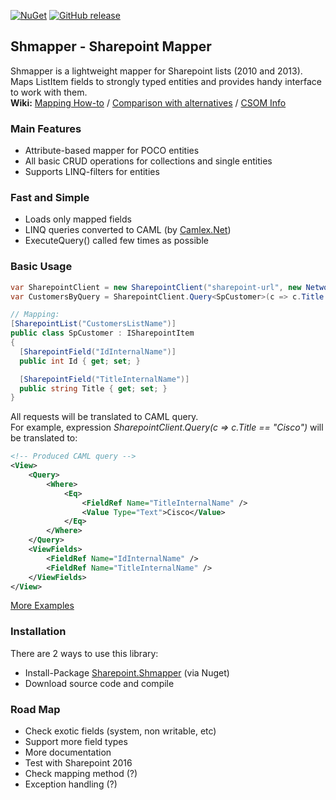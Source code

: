 [![NuGet](https://img.shields.io/nuget/v/Nuget.Core.svg)](https://www.nuget.org/packages/Sharepoint.Shmapper) [![GitHub release](https://img.shields.io/github/release/qubyte/rubidium.svg)](https://github.com/fixer-m/SharepointMapper)

## Shmapper - Sharepoint Mapper
Shmapper is a lightweight mapper for Sharepoint lists (2010 and 2013).  
Maps ListItem fields to strongly typed entities and provides handy interface to work with them.  
**Wiki:** [Mapping How-to](https://github.com/fixer-m/SharepointMapper/wiki/Mapping-Guide) / [Comparison with alternatives](https://github.com/fixer-m/SharepointMapper/wiki/Comparison) / [CSOM Info](https://github.com/fixer-m/SharepointMapper/wiki/CSOM-Links) 

### Main Features
- Attribute-based mapper for POCO entities
- All basic CRUD operations for collections and single entities
- Supports LINQ-filters for entities

### Fast and Simple
- Loads only mapped fields 
- LINQ queries converted to CAML (by [Camlex.Net](https://camlex.codeplex.com))
- ExecuteQuery() called few times as possible

### Basic Usage
```csharp
var SharepointClient = new SharepointClient("sharepoint-url", new NetworkCredential("user", "password"));
var CustomersByQuery = SharepointClient.Query<SpCustomer>(c => c.Title == "Cisco");

// Mapping:
[SharepointList("CustomersListName")]
public class SpCustomer : ISharepointItem
{
  [SharepointField("IdInternalName")]
  public int Id { get; set; }

  [SharepointField("TitleInternalName")]
  public string Title { get; set; }
}
```
All requests will be translated to CAML query.  
For example, expression *SharepointClient.Query<SpCustomer>(c => c.Title == "Cisco")* will be translated to:
```xml
<!-- Produced CAML query -->
<View>
	<Query>
		<Where>
			<Eq>
				<FieldRef Name="TitleInternalName" />
				<Value Type="Text">Cisco</Value>
			</Eq>
		</Where>
	</Query>
	<ViewFields>
		<FieldRef Name="IdInternalName" />
		<FieldRef Name="TitleInternalName" />
	</ViewFields>
</View>
```
[More Examples](https://github.com/fixer-m/SharepointMapper/wiki/Mapping-Guide) 

### Installation
There are 2 ways to use this library:
* Install-Package [Sharepoint.Shmapper](https://www.nuget.org/packages/Sharepoint.Shmapper) (via Nuget)
* Download source code and compile

### Road Map
- Check exotic fields (system, non writable, etc) 
- Support more field types
- More documentation
- Test with Sharepoint 2016
- Check mapping method (?)
- Exception handling (?)
